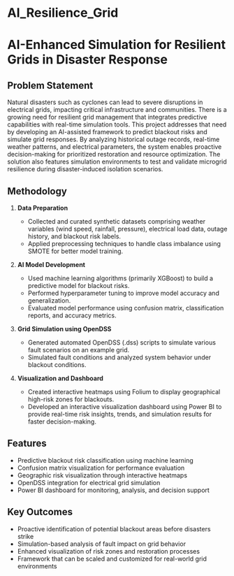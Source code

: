 # AI_Resilience_Grid

# AI-Enhanced Simulation for Resilient Grids in Disaster Response

## Problem Statement

Natural disasters such as cyclones can lead to severe disruptions in electrical grids, impacting critical infrastructure and communities. There is a growing need for resilient grid management that integrates predictive capabilities with real-time simulation tools. This project addresses that need by developing an AI-assisted framework to predict blackout risks and simulate grid responses. By analyzing historical outage records, real-time weather patterns, and electrical parameters, the system enables proactive decision-making for prioritized restoration and resource optimization. The solution also features simulation environments to test and validate microgrid resilience during disaster-induced isolation scenarios.

## Methodology

1. **Data Preparation**  
   - Collected and curated synthetic datasets comprising weather variables (wind speed, rainfall, pressure), electrical load data, outage history, and blackout risk labels.
   - Applied preprocessing techniques to handle class imbalance using SMOTE for better model training.

2. **AI Model Development**  
   - Used machine learning algorithms (primarily XGBoost) to build a predictive model for blackout risks.
   - Performed hyperparameter tuning to improve model accuracy and generalization.
   - Evaluated model performance using confusion matrix, classification reports, and accuracy metrics.

3. **Grid Simulation using OpenDSS**  
   - Generated automated OpenDSS (.dss) scripts to simulate various fault scenarios on an example grid.
   - Simulated fault conditions and analyzed system behavior under blackout conditions.

4. **Visualization and Dashboard**  
   - Created interactive heatmaps using Folium to display geographical high-risk zones for blackouts.
   - Developed an interactive visualization dashboard using Power BI to provide real-time risk insights, trends, and simulation results for faster decision-making.

## Features

- Predictive blackout risk classification using machine learning
- Confusion matrix visualization for performance evaluation
- Geographic risk visualization through interactive heatmaps
- OpenDSS integration for electrical grid simulation
- Power BI dashboard for monitoring, analysis, and decision support

## Key Outcomes

- Proactive identification of potential blackout areas before disasters strike
- Simulation-based analysis of fault impact on grid behavior
- Enhanced visualization of risk zones and restoration processes
- Framework that can be scaled and customized for real-world grid environments


